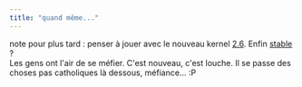 ```yaml
---
title: "quand même..."
---
```


note pour plus tard : penser à jouer avec le nouveau kernel
[2.6](http://www.kernel.org/pub/linux/kernel/v2.6/). Enfin
[stable](http://linuxfr.org/2003/12/18/14887.html) ?  
Les gens ont l'air de se méfier. C'est nouveau, c'est louche. Il se passe des
choses pas catholiques là dessous, méfiance... :P

